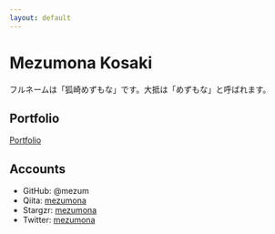 ```yaml
---
layout: default
---
```


# Mezumona Kosaki
フルネームは「狐崎めずもな」です。大抵は「めずもな」と呼ばれます。

## Portfolio
[Portfolio](portfolio)

## Accounts
- GitHub: @mezum
- Qiita: [mezumona](http://qiita.com/mezumona)
- Stargzr: [mezumona](https://stargzr.net/users/mezumona)
- Twitter: [mezumona](https://twitter.com/mezumona)

